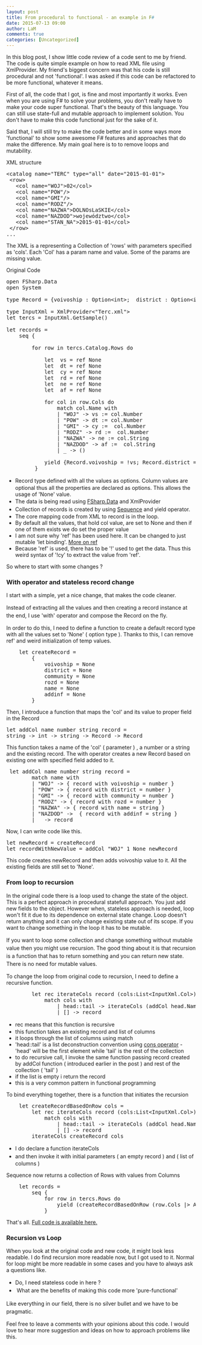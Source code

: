 ```yaml
---
layout: post
title: From procedural to functional - an example in F#
date: 2015-07-13 09:00
author: LaM
comments: true
categories: [Uncategorized]
---
```

In this blog post, I show little code review of a code sent to me by friend. The code is quite simple example on how to read XML file using XmlProvider. My friend's biggest concern was that his code is still procedural and not 'functional'. I was asked if this code can be refactored to be more functional, whatever it means.

First of all, the code that I got, is fine and most importantly it works. Even when you are using F# to solve your problems, you don't really have to make your code super functional. That's the beauty of this language. You can still use state-full and mutable approach to implement solution. You don't have to make this code functional just for the sake of it.

Said that, I will still try to make the code better and in some ways more 'functional' to show some awesome F# features and approaches that do make the difference. My main goal here is to to remove loops and mutability.

XML structure
<pre class="lang:c# decode:true">&lt;catalog name="TERC" type="all" date="2015-01-01"&gt;
 &lt;row&gt;
   &lt;col name="WOJ"&gt;02&lt;/col&gt;
   &lt;col name="POW"/&gt;
   &lt;col name="GMI"/&gt;
   &lt;col name="RODZ"/&gt;
   &lt;col name="NAZWA"&gt;DOLNOsLaSKIE&lt;/col&gt;
   &lt;col name="NAZDOD"&gt;województwo&lt;/col&gt;
   &lt;col name="STAN_NA"&gt;2015-01-01&lt;/col&gt;
 &lt;/row&gt;
...</pre>
The XML is a representing a Collection of 'rows' with parameters specified as 'cols'. Each 'Col' has a param name and value. Some of the params are missing value.

Original Code
<pre class="nums:true nums-toggle:true lang:c# decode:true">open FSharp.Data
open System

type Record = {voivoship : Option&lt;int&gt;;  district : Option&lt;int&gt;; community:Option&lt;int&gt;; rozd:Option&lt;int&gt;; name: Option&lt;string&gt;; addinf: Option&lt;string&gt; }

type InputXml = XmlProvider&lt;"Terc.xml"&gt;
let tercs = InputXml.GetSample()

let records =
    seq {

        for row in tercs.Catalog.Rows do          

            let  vs = ref None
            let  dt = ref None
            let  cy = ref None
            let  rd = ref None
            let  ne = ref None
            let  af = ref None          

            for col in row.Cols do
                match col.Name with
                | "WOJ" -&gt; vs := col.Number
                | "POW" -&gt; dt := col.Number
                | "GMI" -&gt; cy :=  col.Number
                | "RODZ" -&gt; rd :=  col.Number
                | "NAZWA" -&gt; ne := col.String
                | "NAZDOD" -&gt; af :=  col.String
                | _ -&gt; ()

            yield {Record.voivoship = !vs; Record.district = !dt; Record.community = !cy; Record.rozd = !rd; Record.name = !ne; Record.addinf = !af}
         }</pre>
<ul>
	<li><span style="line-height: 1.5;">Record type defined with all the values as options. Column values are optional thus all the properties are declared as options. This allows the usage of 'None' value.</span></li>
	<li><span style="line-height: 1.5;">The data is being read using </span><a style="line-height: 1.5;" href="http://fsharp.github.io/FSharp.Data/">FSharp.Data</a> and XmlProvider</li>
	<li><span style="line-height: 1.5;">Collection of records is created by using </span><a style="line-height: 1.5;" href="https://msdn.microsoft.com/en-us/library/dd233209.aspx">Sequence</a><span style="line-height: 1.5;"> and yield operator.</span></li>
	<li>The core mapping code from XML to record is in the loop.</li>
	<li>By default all the values, that hold col value, are set to None and then if one of them exists we do set the proper value</li>
	<li>I am not sure why 'ref' has been used here. It can be changed to just mutable 'let binding'. <a href="https://lorgonblog.wordpress.com/2008/11/09/the-f-ref-type/">More on ref</a></li>
	<li>Because 'ref' is used, there has to be '!' used to get the data. Thus this weird syntax of '!cy' to extract the value from 'ref'.</li>
</ul>
So where to start with some changes ?
<h3>With operator and stateless record change</h3>
I start with a simple, yet a nice change, that makes the code cleaner.

<span style="line-height: 1.5;">Instead of extracting all the values and then creating a record instance at the end, I use 'with' operator and compose the Record on the fly.</span>

In order to do this, I need to define a function to create a default record type with all the values set to 'None' ( option type ). Thanks to this, I can remove ref' and weird initialization of temp values.
<pre class="lang:c# decode:true">    let createRecord =
        {
            voivoship = None
            district = None
            community = None
            rozd = None
            name = None
            addinf = None
        }</pre>
Then, I introduce a function that maps the 'col' and its value to proper field in the Record
<pre class="lang:c# decode:true">let addCol name number string record =
string -&gt; int -&gt; string -&gt; Record -&gt; Record</pre>
This function takes a name of the 'col' ( parameter ) , a number or a string and the existing record. The with operator creates a new Record based on existing one with specified field added to it.
<pre class="lang:c# decode:true"> let addCol name number string record =
        match name with
        | "WOJ" -&gt; { record with voivoship = number }
        | "POW" -&gt; { record with district = number }
        | "GMI" -&gt; { record with community = number }
        | "RODZ" -&gt; { record with rozd = number }
        | "NAZWA" -&gt; { record with name = string }
        | "NAZDOD" -&gt;  { record with addinf = string }
        | _ -&gt; record</pre>
Now, I can write code like this.
<pre class="lang:c# decode:true">let newRecord = createRecord
let recordWithNewValue = addCol "WOJ" 1 None newRecord</pre>
This code creates newRecord and then adds voivoship value to it. All the existing fields are still set to 'None'.
<h3>From loop to recursion</h3>
In the original code there is a loop used to change the state of the object. This is a perfect approach in procedural statefull approach. You just add new fields to the object. However when, stateless approach is needed, loop won't fit it due to its dependence on external state change. Loop doesn't return anything and it can only change existing state out of its scope. If you want to change something in the loop it has to be mutable.

<span style="line-height: 1.5;">If you want to loop some </span>collection<span style="line-height: 1.5;"> and change something without mutable value then you might use recursion. The good thing about it is that recursion is a function that has to return something and you can return new state. There is no need for mutable values.</span>

To change the loop from original code to recursion, I need to define a recursive function.
<pre class="lang:c# decode:true">        let rec iterateCols record (cols:List&lt;InputXml.Col&gt;) =
            match cols with
                | head::tail -&gt; iterateCols (addCol head.Name head.Number head.String record) tail
                | [] -&gt; record</pre>
<ul>
	<li><span style="line-height: 1.5;">rec means that this function is recursive</span></li>
	<li>this function takes an existing record and list of columns</li>
	<li>it loops through the list of columns using match</li>
	<li>'head::tail' is a list deconstruction convention using <a href="http://hestia.typepad.com/flatlander/2010/07/f-pattern-matching-for-beginners-part-4-lists-and-recursion.html">cons operator</a> - 'head' will be the first element while 'tail' is the rest of the collection</li>
	<li>to do recursive call, I invoke the same function passing record created by addCol function ( introduced earlier in the post ) and rest of the collection ( 'tail' )</li>
	<li>if the list is empty i return the record</li>
	<li>this is a very common pattern in functional programming</li>
</ul>
To bind everything together, there is a function that initiates the recursion
<pre class="lang:c# decode:true">    let createRecordBasedOnRow cols =
        let rec iterateCols record (cols:List&lt;InputXml.Col&gt;) =
            match cols with
                | head::tail -&gt; iterateCols (addCol head.Name head.Number head.String record) tail
                | [] -&gt; record
        iterateCols createRecord cols</pre>
<ul>
	<li><span style="line-height: 1.5;">I do declare a function iterateCols</span></li>
	<li><span style="line-height: 1.5;">and then invoke it with initial parameters ( an empty record ) and ( list of columns )</span></li>
</ul>
Sequence now returns a collection of Rows with values from Columns
<pre class="lang:c# decode:true">    let records =
        seq {
            for row in tercs.Rows do      
                yield (createRecordBasedOnRow (row.Cols |&gt; Array.toList))
            }</pre>
That's all. <a href="http://pastebin.com/yEJAMzDH ">Full code is available here.</a>
<h3>Recursion vs Loop</h3>
When you look at the original code and new code, it might look less readable. I do find recursion more readable now, but I got used to it. Normal for loop might be more readable in some cases and you have to always ask a questions like.
<ul>
	<li><span style="line-height: 1.5;">Do, I need stateless code in here ?</span></li>
	<li><span style="line-height: 1.5;"> What are the benefits of making this code more 'pure-functional'</span></li>
</ul>
<span style="line-height: 1.5;">Like everything in our field, there is no silver bullet and we have to be pragmatic.</span>

Feel free to leave a comments with your opinions about this code. I would love to hear more suggestion and ideas on how to approach problems like this.
